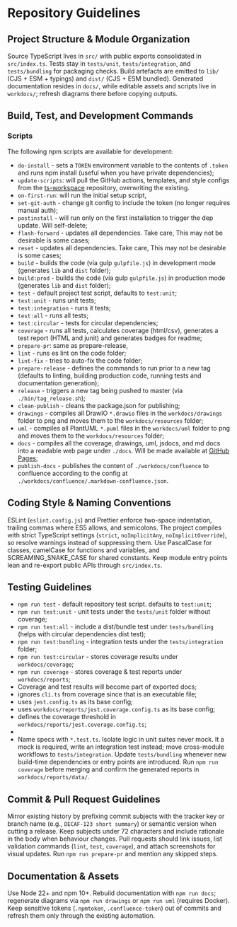 # Repository Guidelines

## Project Structure & Module Organization
Source TypeScript lives in `src/` with public exports consolidated in `src/index.ts`. Tests stay in `tests/unit`, `tests/integration`, and `tests/bundling` for packaging checks. Build artefacts are emitted to `lib/` (CJS + ESM + typings) and `dist/` (CJS + ESM bundled). Generated documentation resides in `docs/`, while editable assets and scripts live in `workdocs/`; refresh diagrams there before copying outputs.

## Build, Test, and Development Commands
### Scripts

The following npm scripts are available for development:

- `do-install` - sets a `TOKEN` environment variable to the contents of `.token` and runs npm install (useful when you
  have private dependencies);
- `update-scripts`: will pull the GitHub actions, templates, and style configs from the [ts-workspace](https://github.com/decaf-ts/ts-workspace) repository, overwriting the existing.
- `on-first-run`: will run the initial setup script,
- `set-git-auth` - change git config to include the token (no longer requires manual auth);
- `postinstall` - will run only on the first installation to trigger the dep update. Will self-delete;
- `flash-forward` - updates all dependencies. Take care, This may not be desirable is some cases;
- `reset` - updates all dependencies. Take care, This may not be desirable is some cases;
- `build` - builds the code (via gulp `gulpfile.js`) in development mode (generates `lib` and `dist` folder);
- `build:prod` - builds the code (via gulp `gulpfile.js`) in production mode (generates `lib` and `dist` folder);
- `test` - default project test script, defaults to `test:unit`;
- `test:unit` - runs unit tests;
- `test:integration` - runs it tests;
- `test:all` - runs all tests;
- `test:circular` - tests for circular dependencies;
- `coverage` - runs all tests, calculates coverage (html/csv), generates a test report (HTML and junit) and generates badges for readme;
- `prepare-pr`: same as prepare-release,
- `lint` - runs es lint on the code folder;
- `lint-fix` - tries to auto-fix the code folder;
- `prepare-release` - defines the commands to run prior to a new tag (defaults to linting, building production code,
  running tests and documentation generation);
- `release` - triggers a new tag being pushed to master (via `./bin/tag_release.sh`);
- `clean-publish` - cleans the package.json for publishing;
- `drawings` - compiles all DrawIO `*.drawio` files in the `workdocs/drawings` folder to png and moves them to
  the `workdocs/resources` folder;
- `uml` - compiles all PlantUML `*.puml` files in the `workdocs/uml` folder to png and moves them to
  the `workdocs/resources` folder;
- `docs` - compiles all the coverage, drawings, uml, jsdocs, and md docs into a readable web page under `./docs`. Will be made available at [GitHub Pages](https://decaf-ts.github.io/ts-workspace);
- `publish-docs` - publishes the content of `./workdocs/confluence` to confluence according to the config at `./workdocs/confluence/.markdown-confluence.json`.

## Coding Style & Naming Conventions
ESLint (`eslint.config.js`) and Prettier enforce two-space indentation, trailing commas where ES5 allows, and semicolons. The project compiles with strict TypeScript settings (`strict`, `noImplicitAny`, `noImplicitOverride`), so resolve warnings instead of suppressing them. Use PascalCase for classes, camelCase for functions and variables, and SCREAMING_SNAKE_CASE for shared constants. Keep module entry points lean and re-export public APIs through `src/index.ts`.

## Testing Guidelines
- `npm run test` - default repository test script. defaults to `test:unit`;
- `npm run test:unit` - unit tests under the `tests/unit` folder without coverage;
- `npm run test:all` - include a dist/bundle test under `tests/bundling` (helps with circular dependencies dist test);
- `npm run test:bundling` - integration tests under the `tests/integration` folder;
- `npm run test:circular` - stores coverage results under `workdocs/coverage`;
- `npm run coverage` - stores coverage & test reports under `workdocs/reports`;
- Coverage and test results will become part of exported docs;
- ignores `cli.ts` from coverage since that is an executable file;
- uses `jest.config.ts` as its base config;
- uses `workdocs/reports/jest.coverage.config.ts` as its base config;
- defines the coverage threshold in `workdocs/reports/jest.coverage.config.ts`;
- 
- Name specs with `*.test.ts`. Isolate logic in unit suites never mock. It a mock is required, write an integration test instead; move cross-module workflows to `tests/integration`. Update `tests/bundling` whenever new build-time dependencies or entry points are introduced. Run `npm run coverage` before merging and confirm the generated reports in `workdocs/reports/data/`.

## Commit & Pull Request Guidelines
Mirror existing history by prefixing commit subjects with the tracker key or branch name (e.g., `DECAF-123 short summary`) or semantic version when cutting a release. Keep subjects under 72 characters and include rationale in the body when behaviour changes. Pull requests should link issues, list validation commands (`lint`, `test`, `coverage`), and attach screenshots for visual updates. Run `npm run prepare-pr` and mention any skipped steps.

## Documentation & Assets
Use Node 22+ and npm 10+. Rebuild documentation with `npm run docs`; regenerate diagrams via `npm run drawings` or `npm run uml` (requires Docker). Keep sensitive tokens (`.npmtoken`, `.confluence-token`) out of commits and refresh them only through the existing automation.
